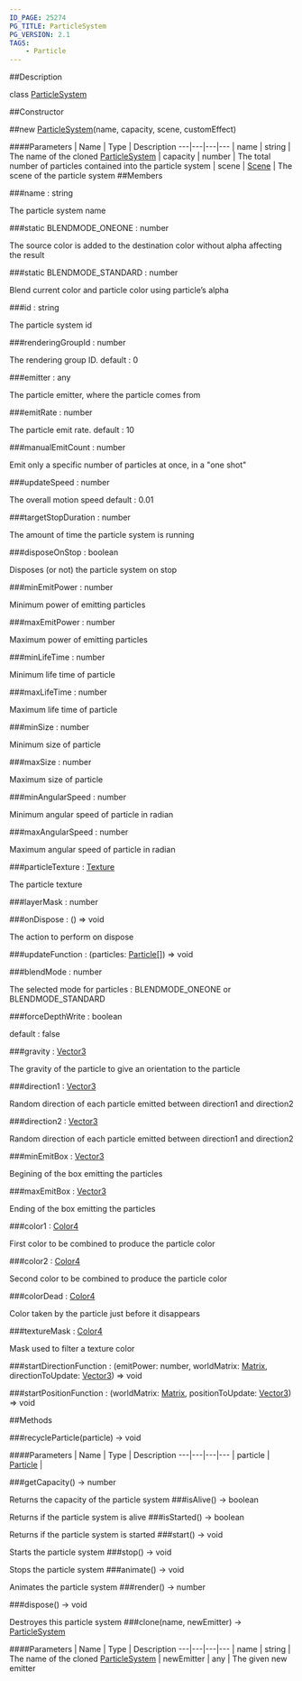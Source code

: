 ```yaml
---
ID_PAGE: 25274
PG_TITLE: ParticleSystem
PG_VERSION: 2.1
TAGS:
    - Particle
---
```

##Description

class [ParticleSystem](/classes/2.2/ParticleSystem)



##Constructor

##new [ParticleSystem](/classes/2.2/ParticleSystem)(name, capacity, scene, customEffect)



####Parameters
 | Name | Type | Description
---|---|---|---
 | name | string |  The name of the cloned [ParticleSystem](/classes/2.2/ParticleSystem)
 | capacity | number |  The total number of particles contained into the particle system
 | scene | [Scene](/classes/2.2/Scene) |  The scene of the particle system
##Members

###name : string

The particle system name

###static BLENDMODE_ONEONE : number

The source color is added to the destination color without alpha affecting the result

###static BLENDMODE_STANDARD : number

Blend current color and particle color using particle&rsquo;s alpha

###id : string

The particle system id

###renderingGroupId : number

The rendering group ID. default : 0

###emitter : any

The particle emitter, where the particle comes from

###emitRate : number

The particle emit rate. default : 10

###manualEmitCount : number

Emit only a specific number of particles at once, in a &quot;one shot&quot;

###updateSpeed : number

The overall motion speed default : 0.01

###targetStopDuration : number

The amount of time the particle system is running

###disposeOnStop : boolean

Disposes (or not) the particle system on stop

###minEmitPower : number

Minimum power of emitting particles

###maxEmitPower : number

Maximum power of emitting particles

###minLifeTime : number

Minimum life time of particle

###maxLifeTime : number

Maximum life time of particle

###minSize : number

Minimum size of particle

###maxSize : number

Maximum size of particle

###minAngularSpeed : number

Minimum angular speed of particle in radian

###maxAngularSpeed : number

Maximum angular speed of particle in radian

###particleTexture : [Texture](/classes/2.2/Texture)

The particle texture

###layerMask : number



###onDispose : () =&gt; void

The action to perform on dispose

###updateFunction : (particles: [Particle](/classes/2.2/Particle)[]) =&gt; void



###blendMode : number

The selected mode for particles : BLENDMODE_ONEONE or BLENDMODE_STANDARD

###forceDepthWrite : boolean

default : false

###gravity : [Vector3](/classes/2.2/Vector3)

The gravity of the particle to give an orientation to the particle

###direction1 : [Vector3](/classes/2.2/Vector3)

Random direction of each particle emitted between direction1 and direction2

###direction2 : [Vector3](/classes/2.2/Vector3)

Random direction of each particle emitted between direction1 and direction2

###minEmitBox : [Vector3](/classes/2.2/Vector3)

Begining of the box emitting the particles

###maxEmitBox : [Vector3](/classes/2.2/Vector3)

Ending of the box emitting the particles

###color1 : [Color4](/classes/2.2/Color4)

First color to be combined to produce the particle color

###color2 : [Color4](/classes/2.2/Color4)

Second color to be combined to produce the particle color

###colorDead : [Color4](/classes/2.2/Color4)

Color taken by the particle just before it disappears

###textureMask : [Color4](/classes/2.2/Color4)

Mask used to filter a texture color

###startDirectionFunction : (emitPower: number, worldMatrix: [Matrix](/classes/2.2/Matrix), directionToUpdate: [Vector3](/classes/2.2/Vector3)) =&gt; void



###startPositionFunction : (worldMatrix: [Matrix](/classes/2.2/Matrix), positionToUpdate: [Vector3](/classes/2.2/Vector3)) =&gt; void



##Methods

###recycleParticle(particle) &rarr; void



####Parameters
 | Name | Type | Description
---|---|---|---
 | particle | [Particle](/classes/2.2/Particle) |  

###getCapacity() &rarr; number

Returns the capacity of the particle system
###isAlive() &rarr; boolean

Returns if the particle system is alive
###isStarted() &rarr; boolean

Returns if the particle system is started
###start() &rarr; void

Starts the particle system
###stop() &rarr; void

Stops the particle system
###animate() &rarr; void

Animates the particle system
###render() &rarr; number


###dispose() &rarr; void

Destroyes this particle system
###clone(name, newEmitter) &rarr; [ParticleSystem](/classes/2.2/ParticleSystem)



####Parameters
 | Name | Type | Description
---|---|---|---
 | name | string |  The name of the cloned [ParticleSystem](/classes/2.2/ParticleSystem)
 | newEmitter | any |  The given new emitter
